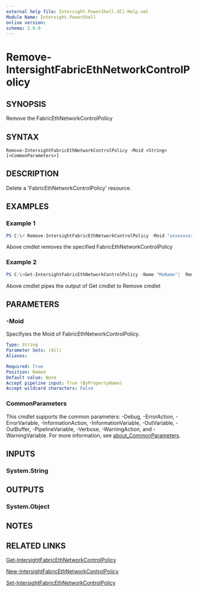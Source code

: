 ```yaml
---
external help file: Intersight.PowerShell.dll-Help.xml
Module Name: Intersight.PowerShell
online version:
schema: 2.0.0
---
```


# Remove-IntersightFabricEthNetworkControlPolicy

## SYNOPSIS
Remove the FabricEthNetworkControlPolicy

## SYNTAX

```
Remove-IntersightFabricEthNetworkControlPolicy -Moid <String> [<CommonParameters>]
```

## DESCRIPTION
Delete a &apos;FabricEthNetworkControlPolicy&apos; resource.

## EXAMPLES

### Example 1
```powershell
PS C:\> Remove-IntersightFabricEthNetworkControlPolicy -Moid "xxxxxxxxxxxxxxxxxxxxxxxxxxx"
```
Above cmdlet removes the specified FabricEthNetworkControlPolicy 

### Example 2
```powershell
PS C:\>Get-IntersightFabricEthNetworkControlPolicy -Name "MoName"|  Remove-IntersightFabricEthNetworkControlPolicy
```
Above cmdlet pipes the output of Get cmdlet to Remove cmdlet

## PARAMETERS

### -Moid
Specifyies the Moid of FabricEthNetworkControlPolicy.

```yaml
Type: String
Parameter Sets: (All)
Aliases:

Required: True
Position: Named
Default value: None
Accept pipeline input: True (ByPropertyName)
Accept wildcard characters: False
```

### CommonParameters
This cmdlet supports the common parameters: -Debug, -ErrorAction, -ErrorVariable, -InformationAction, -InformationVariable, -OutVariable, -OutBuffer, -PipelineVariable, -Verbose, -WarningAction, and -WarningVariable. For more information, see [about_CommonParameters](http://go.microsoft.com/fwlink/?LinkID=113216).

## INPUTS

### System.String

## OUTPUTS

### System.Object
## NOTES

## RELATED LINKS

[Get-IntersightFabricEthNetworkControlPolicy](./Get-IntersightFabricEthNetworkControlPolicy.md)

[New-IntersightFabricEthNetworkControlPolicy](./New-IntersightFabricEthNetworkControlPolicy.md)

[Set-IntersightFabricEthNetworkControlPolicy](./Set-IntersightFabricEthNetworkControlPolicy.md)

